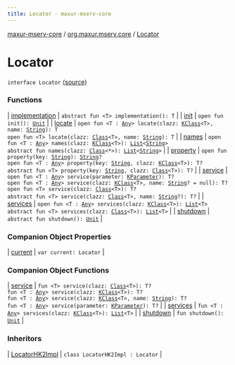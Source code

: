 ```yaml
---
title: Locator - maxur-mserv-core
---
```


[maxur-mserv-core](../../index.html) / [org.maxur.mserv.core](../index.html) / [Locator](.)

# Locator

`interface Locator` [(source)](https://github.com/myunusov/maxur-mserv/tree/master/maxur-mserv-core/src/main/kotlin/org/maxur/mserv/core/Locator.kt#L8)

### Functions

| [implementation](implementation.html) | `abstract fun <T> implementation(): T` |
| [init](init.html) | `open fun init(): `[`Unit`](https://kotlinlang.org/api/latest/jvm/stdlib/kotlin/-unit/index.html) |
| [locate](locate.html) | `open fun <T : `[`Any`](https://kotlinlang.org/api/latest/jvm/stdlib/kotlin/-any/index.html)`> locate(clazz: `[`KClass`](https://kotlinlang.org/api/latest/jvm/stdlib/kotlin.reflect/-k-class/index.html)`<T>, name: `[`String`](https://kotlinlang.org/api/latest/jvm/stdlib/kotlin/-string/index.html)`): T`<br>`open fun <T> locate(clazz: `[`Class`](http://docs.oracle.com/javase/8/docs/api/java/lang/Class.html)`<T>, name: `[`String`](https://kotlinlang.org/api/latest/jvm/stdlib/kotlin/-string/index.html)`): T` |
| [names](names.html) | `open fun <T : `[`Any`](https://kotlinlang.org/api/latest/jvm/stdlib/kotlin/-any/index.html)`> names(clazz: `[`KClass`](https://kotlinlang.org/api/latest/jvm/stdlib/kotlin.reflect/-k-class/index.html)`<T>): `[`List`](https://kotlinlang.org/api/latest/jvm/stdlib/kotlin.collections/-list/index.html)`<`[`String`](https://kotlinlang.org/api/latest/jvm/stdlib/kotlin/-string/index.html)`>`<br>`abstract fun names(clazz: `[`Class`](http://docs.oracle.com/javase/8/docs/api/java/lang/Class.html)`<*>): `[`List`](https://kotlinlang.org/api/latest/jvm/stdlib/kotlin.collections/-list/index.html)`<`[`String`](https://kotlinlang.org/api/latest/jvm/stdlib/kotlin/-string/index.html)`>` |
| [property](property.html) | `open fun property(key: `[`String`](https://kotlinlang.org/api/latest/jvm/stdlib/kotlin/-string/index.html)`): `[`String`](https://kotlinlang.org/api/latest/jvm/stdlib/kotlin/-string/index.html)`?`<br>`open fun <T : `[`Any`](https://kotlinlang.org/api/latest/jvm/stdlib/kotlin/-any/index.html)`> property(key: `[`String`](https://kotlinlang.org/api/latest/jvm/stdlib/kotlin/-string/index.html)`, clazz: `[`KClass`](https://kotlinlang.org/api/latest/jvm/stdlib/kotlin.reflect/-k-class/index.html)`<T>): T?`<br>`abstract fun <T> property(key: `[`String`](https://kotlinlang.org/api/latest/jvm/stdlib/kotlin/-string/index.html)`, clazz: `[`Class`](http://docs.oracle.com/javase/8/docs/api/java/lang/Class.html)`<T>): T?` |
| [service](service.html) | `open fun <T : `[`Any`](https://kotlinlang.org/api/latest/jvm/stdlib/kotlin/-any/index.html)`> service(parameter: `[`KParameter`](https://kotlinlang.org/api/latest/jvm/stdlib/kotlin.reflect/-k-parameter/index.html)`): T?`<br>`open fun <T : `[`Any`](https://kotlinlang.org/api/latest/jvm/stdlib/kotlin/-any/index.html)`> service(clazz: `[`KClass`](https://kotlinlang.org/api/latest/jvm/stdlib/kotlin.reflect/-k-class/index.html)`<T>, name: `[`String`](https://kotlinlang.org/api/latest/jvm/stdlib/kotlin/-string/index.html)`? = null): T?`<br>`open fun <T> service(clazz: `[`Class`](http://docs.oracle.com/javase/8/docs/api/java/lang/Class.html)`<T>): T?`<br>`abstract fun <T> service(clazz: `[`Class`](http://docs.oracle.com/javase/8/docs/api/java/lang/Class.html)`<T>, name: `[`String`](https://kotlinlang.org/api/latest/jvm/stdlib/kotlin/-string/index.html)`?): T?` |
| [services](services.html) | `open fun <T : `[`Any`](https://kotlinlang.org/api/latest/jvm/stdlib/kotlin/-any/index.html)`> services(clazz: `[`KClass`](https://kotlinlang.org/api/latest/jvm/stdlib/kotlin.reflect/-k-class/index.html)`<T>): `[`List`](https://kotlinlang.org/api/latest/jvm/stdlib/kotlin.collections/-list/index.html)`<T>`<br>`abstract fun <T> services(clazz: `[`Class`](http://docs.oracle.com/javase/8/docs/api/java/lang/Class.html)`<T>): `[`List`](https://kotlinlang.org/api/latest/jvm/stdlib/kotlin.collections/-list/index.html)`<T>` |
| [shutdown](shutdown.html) | `abstract fun shutdown(): `[`Unit`](https://kotlinlang.org/api/latest/jvm/stdlib/kotlin/-unit/index.html) |

### Companion Object Properties

| [current](current.html) | `var current: Locator` |

### Companion Object Functions

| [service](service.html) | `fun <T> service(clazz: `[`Class`](http://docs.oracle.com/javase/8/docs/api/java/lang/Class.html)`<T>): T?`<br>`fun <T : `[`Any`](https://kotlinlang.org/api/latest/jvm/stdlib/kotlin/-any/index.html)`> service(clazz: `[`KClass`](https://kotlinlang.org/api/latest/jvm/stdlib/kotlin.reflect/-k-class/index.html)`<T>): T?`<br>`fun <T : `[`Any`](https://kotlinlang.org/api/latest/jvm/stdlib/kotlin/-any/index.html)`> service(clazz: `[`KClass`](https://kotlinlang.org/api/latest/jvm/stdlib/kotlin.reflect/-k-class/index.html)`<T>, name: `[`String`](https://kotlinlang.org/api/latest/jvm/stdlib/kotlin/-string/index.html)`): T?`<br>`fun <T : `[`Any`](https://kotlinlang.org/api/latest/jvm/stdlib/kotlin/-any/index.html)`> service(parameter: `[`KParameter`](https://kotlinlang.org/api/latest/jvm/stdlib/kotlin.reflect/-k-parameter/index.html)`): T?` |
| [services](services.html) | `fun <T : `[`Any`](https://kotlinlang.org/api/latest/jvm/stdlib/kotlin/-any/index.html)`> services(clazz: `[`KClass`](https://kotlinlang.org/api/latest/jvm/stdlib/kotlin.reflect/-k-class/index.html)`<T>): `[`List`](https://kotlinlang.org/api/latest/jvm/stdlib/kotlin.collections/-list/index.html)`<T>` |
| [shutdown](shutdown.html) | `fun shutdown(): `[`Unit`](https://kotlinlang.org/api/latest/jvm/stdlib/kotlin/-unit/index.html) |

### Inheritors

| [LocatorHK2Impl](../../org.maxur.mserv.core.service.hk2/-locator-h-k2-impl/index.html) | `class LocatorHK2Impl : Locator` |

